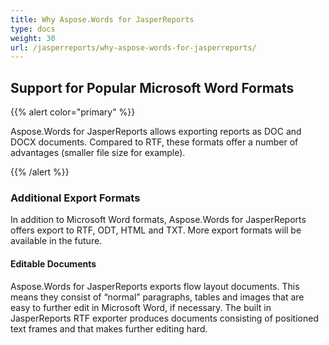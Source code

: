```yaml
---
title: Why Aspose.Words for JasperReports
type: docs
weight: 30
url: /jasperreports/why-aspose-words-for-jasperreports/
---
```


## Support for Popular Microsoft Word Formats

{{% alert color="primary" %}} 

Aspose.Words for JasperReports allows exporting reports as DOC and DOCX documents. Compared to RTF, these formats offer a number of advantages (smaller file size for example). 

{{% /alert %}} 

### Additional Export Formats

In addition to Microsoft Word formats, Aspose.Words for JasperReports offers export to RTF, ODT, HTML and TXT. More export formats will be available in the future. 

#### Editable Documents

Aspose.Words for JasperReports exports flow layout documents. This means they consist of “normal” paragraphs, tables and images that are easy to further edit in Microsoft Word, if necessary. The built in JasperReports RTF exporter produces documents consisting of positioned text frames and that makes further editing hard. 

